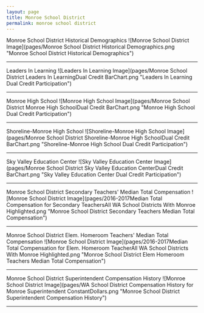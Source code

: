 ```yaml
---
layout: page
title: Monroe School District
permalink: monroe school district
---
```



Monroe School District Historical Demographics
![Monroe School District Image](pages/Monroe School District Historical Demographics.png "Monroe School District Historical Demographics")

___

Leaders In Learning
![Leaders In Learning Image](pages/Monroe School District Leaders In LearningDual Credit BarChart.png "Leaders In Learning Dual Credit Participation")

___

Monroe High School
![Monroe High School Image](pages/Monroe School District Monroe High SchoolDual Credit BarChart.png "Monroe High School Dual Credit Participation")

___

Shoreline-Monroe High School
![Shoreline-Monroe High School Image](pages/Monroe School District Shoreline-Monroe High SchoolDual Credit BarChart.png "Shoreline-Monroe High School Dual Credit Participation")

___

Sky Valley Education Center
![Sky Valley Education Center Image](pages/Monroe School District Sky Valley Education CenterDual Credit BarChart.png "Sky Valley Education Center Dual Credit Participation")

___

Monroe School District Secondary Teachers' Median Total Compensation
![Monroe School District Image](pages/2016-2017Median Total Compensation for Secondary TeachersAll WA School Districts With Monroe Highlighted.png "Monroe School District Secondary Teachers Median Total Compensation")

___

Monroe School District Elem. Homeroom Teachers' Median Total Compensation
![Monroe School District Image](pages/2016-2017Median Total Compensation for Elem. Homeroom TeacherAll WA School Districts With Monroe Highlighted.png "Monroe School District Elem Homeroom Teachers Median Total Compensation")

___

Monroe School District Superintendent Compensation History
![Monroe School District Image](pages/WA School District Compensation History for Monroe Superintendent ConstantDollars.png "Monroe School District Superintendent Compensation History")

___

